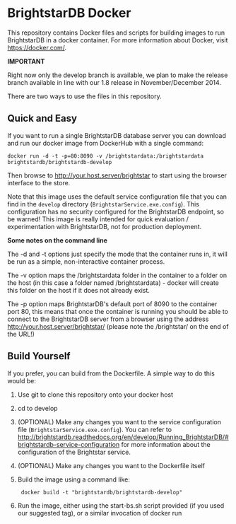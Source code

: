 BrightstarDB Docker
===================

This repository contains Docker files and scripts for building images to run BrightstarDB
in a docker container. For more information about Docker, visit https://docker.com/.

**IMPORTANT**

Right now only the develop branch is available, we plan to make the release branch
available in line with our 1.8 release in November/December 2014.

There are two ways to use the files in this repository.

Quick and Easy
--------------

If you want to run a single BrightstarDB database server you can download and run
our docker image from DockerHub with a single command:

    docker run -d -t -p=80:8090 -v /brightstardata:/brightstardata brightstardb/brightstardb-develop

Then browse to http://your.host.server/brightstar to start using the browser interface to the store.

Note that this image uses the default service configuration file that you can find in the `develop`
directory (`BrightstarService.exe.config`). This configuration has no security configured for the
BrightstarDB endpoint, so be warned! This image is really intended for quick evaluation / experimentation
with BrightstarDB, not for production deployment.

**Some notes on the command line**

The -d and -t options just specify the mode that the container runs in, it will be run as a simple,
non-interactive container process.

The -v option maps the /brightstardata folder in the container to a folder on the host (in this
case a folder named /brightstardata) - docker will create this folder on the host if it does
not already exist.

The -p option maps BrightstarDB's default port of 8090 to the container port 80, this means 
that once the container is running you should be able to connect to the BrightstarDB server
from a browser using the address http://your.host.server/brightstar/ (please note the /brightstar/
on the end of the URL!)

Build Yourself
--------------

If you prefer, you can build from the Dockerfile. A simple way to do this would be:

1. Use git to clone this repository onto your docker host

2. cd to develop

3. (OPTIONAL) Make any changes you want to the service configuration file (`BrightstarService.exe.config`). You can refer to http://brightstardb.readthedocs.org/en/develop/Running_BrightstarDB/#brightstardb-service-configuration for more information about the configuration of the Brightstar service.

4. (OPTIONAL) Make any changes you want to the Dockerfile itself

5. Build the image using a command like:

        docker build -t "brightstardb/brightstardb-develop"
    
6. Run the image, either using the start-bs.sh script provided (if you used our suggested tag),
   or a similar invocation of docker run
       
